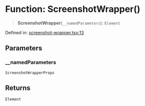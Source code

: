 # Function: ScreenshotWrapper()

> **ScreenshotWrapper**(`__namedParameters`): `Element`

Defined in: [screenshot-wrapper.tsx:13](https://github.com/GeoDaCenter/openassistant/blob/a5eebdb32e6bf1b6b4eedf634485568edcefaa57/packages/ui/src/components/screenshot-wrapper.tsx#L13)

## Parameters

### \_\_namedParameters

`ScreenshotWrapperProps`

## Returns

`Element`
